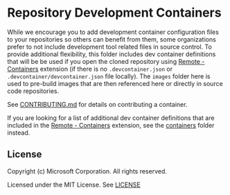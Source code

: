 # Repository Development Containers

While we encourage you to add development container configuration files to your repositories so others can benefit from them, some organizations prefer to not include development tool related files in source control. To provide additional flexibility, this folder includes dev container definitions that will be be used if you open the cloned repository using [Remote - Containers](https://aka.ms/vscode-remote/download/containers) extension (if there is no `.devcontainer.json` or `.devcontainer/devcontainer.json` file locally). The `images` folder here is used to pre-build images that are then referenced here or directly in source code repositories.

See [CONTRIBUTING.md](../CONTRIBUTING.md) for details on contributing a container.

If you are looking for a list of additional dev container definitions that are included in the [Remote - Containers](https://aka.ms/vscode-remote/download/containers) extension, see the [containers](../containers) folder instead.

## License

Copyright (c) Microsoft Corporation. All rights reserved.

Licensed under the MIT License. See [LICENSE](https://github.com/Microsoft/vscode-dev-containers/blob/master/LICENSE)
